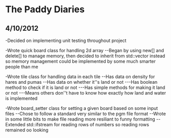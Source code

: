 The Paddy Diaries
=================

4/10/2012
---------

-Decided on implementing unit testing throughout project

-Wrote quick board class for handling 2d array
--Began by using new[] and delete[] to manage memory, then decided to inherit from std::vector instead so memory management could be implemented by some much smarter people than me

-Wrote tile class for handling data in each tile
--Has data on density for hares and pumas
--Has data on whether it''s land or not
---Has boolean method to check if it is land or not
---Has simple methods for making it land or not
---Means others don''t have to know how exactly how land and water is implemented

-Wrote board_setter class for setting a given board based on some input files
--Chose to follow a standard very similar to the pgm file format
--Wrote in some little bits to make file reading more resiliant to funny formatting
--Extended std::ifstream for reading rows of numbers so reading rows remained oo looking
